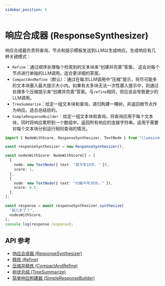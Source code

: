 ```yaml
---
sidebar_position: 6
---
```


# 响应合成器 (ResponseSynthesizer)

响应合成器负责将查询、节点和提示模板发送到LLM以生成响应。生成响应有几种关键模式：

- `Refine`：通过顺序处理每个检索到的文本块来“创建并完善”答案。
  这会对每个节点进行单独的LLM调用。适合更详细的答案。
- `CompactAndRefine`（默认）：通过在每次LLM调用中“压缩”提示，将尽可能多的文本块塞入最大提示大小内。如果有太多块无法一次性塞入提示中，则通过处理多个压缩提示来“创建并完善”答案。与`refine`相同，但应该会导致更少的LLM调用。
- `TreeSummarize`：给定一组文本块和查询，递归构建一棵树，并返回根节点作为响应。适合总结目的。
- `SimpleResponseBuilder`：给定一组文本块和查询，将查询应用于每个文本块，同时将响应累积到一个数组中。返回所有响应的连接字符串。适用于需要对每个文本块分别运行相同查询的情况。

```typescript
import { NodeWithScore, ResponseSynthesizer, TextNode } from "llamaindex";

const responseSynthesizer = new ResponseSynthesizer();

const nodesWithScore: NodeWithScore[] = [
  {
    node: new TextNode({ text: "我今年10岁。" }),
    score: 1,
  },
  {
    node: new TextNode({ text: "约翰今年20岁。" }),
    score: 0.5,
  },
];

const response = await responseSynthesizer.synthesize(
  "我几岁了？",
  nodesWithScore,
);
console.log(response.response);
```

## API 参考

- [响应合成器 (ResponseSynthesizer)](../../api/classes/ResponseSynthesizer.md)
- [精炼 (Refine)](../../api/classes/Refine.md)
- [压缩并精炼 (CompactAndRefine)](../../api/classes/CompactAndRefine.md)
- [树状总结 (TreeSummarize)](../../api/classes/TreeSummarize.md)
- [简单响应构建器 (SimpleResponseBuilder)](../../api/classes/SimpleResponseBuilder.md)
